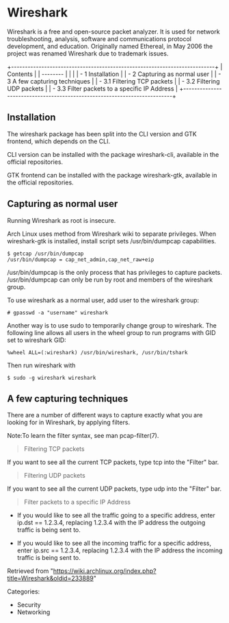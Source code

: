 Wireshark
=========

Wireshark is a free and open-source packet analyzer. It is used for
network troubleshooting, analysis, software and communications protocol
development, and education. Originally named Ethereal, in May 2006 the
project was renamed Wireshark due to trademark issues.

+--------------------------------------------------------------------------+
| Contents                                                                 |
| --------                                                                 |
|                                                                          |
| -   1 Installation                                                       |
| -   2 Capturing as normal user                                           |
| -   3 A few capturing techniques                                         |
|     -   3.1 Filtering TCP packets                                        |
|     -   3.2 Filtering UDP packets                                        |
|     -   3.3 Filter packets to a specific IP Address                      |
+--------------------------------------------------------------------------+

Installation
------------

The wireshark package has been split into the CLI version and GTK
frontend, which depends on the CLI.

CLI version can be installed with the package wireshark-cli, available
in the official repositories.

GTK frontend can be installed with the package wireshark-gtk, available
in the official repositories.

Capturing as normal user
------------------------

Running Wireshark as root is insecure.

Arch Linux uses method from Wireshark wiki to separate privileges. When
wireshark-gtk is installed, install script sets /usr/bin/dumpcap
capabilities.

    $ getcap /usr/bin/dumpcap 
    /usr/bin/dumpcap = cap_net_admin,cap_net_raw+eip

/usr/bin/dumpcap is the only process that has privileges to capture
packets. /usr/bin/dumpcap can only be run by root and members of the
wireshark group.

To use wireshark as a normal user, add user to the wireshark group:

    # gpasswd -a "username" wireshark

Another way is to use sudo to temporarily change group to wireshark. The
following line allows all users in the wheel group to run programs with
GID set to wireshark GID:

    %wheel ALL=(:wireshark) /usr/bin/wireshark, /usr/bin/tshark

Then run wireshark with

    $ sudo -g wireshark wireshark

A few capturing techniques
--------------------------

There are a number of different ways to capture exactly what you are
looking for in Wireshark, by applying filters.

Note:To learn the filter syntax, see man pcap-filter(7).

> Filtering TCP packets

If you want to see all the current TCP packets, type tcp into the
"Filter" bar.

> Filtering UDP packets

If you want to see all the current UDP packets, type udp into the
"Filter" bar.

> Filter packets to a specific IP Address

-   If you would like to see all the traffic going to a specific
    address, enter ip.dst == 1.2.3.4, replacing 1.2.3.4 with the IP
    address the outgoing traffic is being sent to.

-   If you would like to see all the incoming traffic for a specific
    address, enter ip.src == 1.2.3.4, replacing 1.2.3.4 with the IP
    address the incoming traffic is being sent to.

Retrieved from
"https://wiki.archlinux.org/index.php?title=Wireshark&oldid=233889"

Categories:

-   Security
-   Networking

